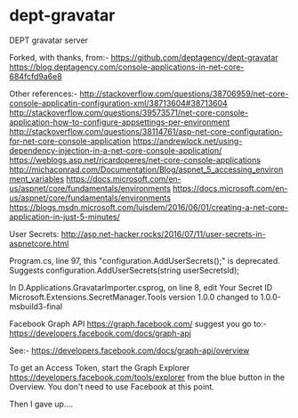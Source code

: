 # dept-gravatar
DEPT gravatar server

Forked, with thanks, from:-
https://github.com/deptagency/dept-gravatar
https://blog.deptagency.com/console-applications-in-net-core-684fcfd9a6e8

Other references:-
http://stackoverflow.com/questions/38706959/net-core-console-applicatin-configuration-xml/38713604#38713604
http://stackoverflow.com/questions/39573571/net-core-console-application-how-to-configure-appsettings-per-environment
http://stackoverflow.com/questions/38114761/asp-net-core-configuration-for-net-core-console-application
https://andrewlock.net/using-dependency-injection-in-a-net-core-console-application/
https://weblogs.asp.net/ricardoperes/net-core-console-applications
http://michaconrad.com/Documentation/Blog/aspnet_5_accessing_environment_variables
https://docs.microsoft.com/en-us/aspnet/core/fundamentals/environments
https://docs.microsoft.com/en-us/aspnet/core/fundamentals/environments
https://blogs.msdn.microsoft.com/luisdem/2016/06/01/creating-a-net-core-application-in-just-5-minutes/



User Secrets:
http://asp.net-hacker.rocks/2016/07/11/user-secrets-in-aspnetcore.html

Program.cs, line 97, this "configuration.AddUserSecrets();" is deprecated.
Suggests configuration.AddUserSecrets(string userSecretsId);

In D.Applications.GravatarImporter.csprog, on line 8, edit
<UserSecretsId>Your Secret ID</UserSecretsId>
Microsoft.Extensions.SecretManager.Tools version 1.0.0 changed to 1.0.0-msbuild3-final


Facebook Graph API
https://graph.facebook.com/ suggest you go to:-
https://developers.facebook.com/docs/graph-api

See:-
https://developers.facebook.com/docs/graph-api/overview

To get an Access Token, start the Graph Explorer
https://developers.facebook.com/tools/explorer
from the blue button in the Overview. You don't need to use Facebook at this point.

Then I gave up....
